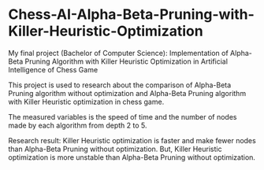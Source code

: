# Chess-AI-Alpha-Beta-Pruning-with-Killer-Heuristic-Optimization
My final project (Bachelor of Computer Science):
Implementation of Alpha-Beta Pruning Algorithm with Killer Heuristic Optimization in Artificial Intelligence of Chess Game

This project is used to research about the comparison of Alpha-Beta Pruning algorithm without optimization and Alpha-Beta Pruning algorithm with Killer Heuristic optimization in chess game.

The measured variables is the speed of time and the number of nodes made by each algorithm from depth 2 to 5.

Research result:
Killer Heuristic optimization is faster and make fewer nodes than Alpha-Beta Pruning without optimization.
But, Killer Heuristic optimization is more unstable than Alpha-Beta Pruning without optimization.
